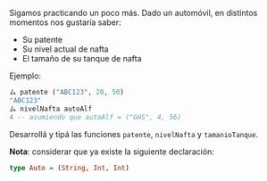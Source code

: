 Sigamos practicando un poco más. Dado un automóvil, en distintos momentos nos gustaría saber:

* Su patente
* Su nivel actual de nafta
* El tamaño de su tanque de nafta

Ejemplo:

```haskell
ム patente ("ABC123", 20, 50)
"ABC123"
ム nivelNafta autoAlf
4 -- asumiendo que autoAlf = ("GHS", 4, 56)
```

Desarrollá y tipá las funciones `patente`, `nivelNafta` y `tamanioTanque`.

**Nota**: considerar que ya existe la siguiente declaración:

```haskell
type Auto = (String, Int, Int)
```
